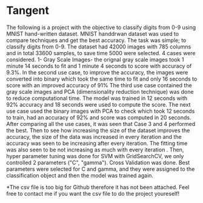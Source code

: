 # Tangent
The following is a project with the objective to classify digits from 0-9 using MNIST hand-written dataset.
MNIST handdrwan dataset was used to compare techniques and get the best accuracy.
The task was simple; to classify digits from 0-9.
The dataset had 42000 images with 785 columns and in total 33600 samples, to save time 5000 were selected. 4 cases were considered.
1- Gray Scale Images- the orignal gray scale images took 1 minute 14 seconds to fit and 1 minute 4 seconds to score with accuracy of 9.3%.
In the second use case, to improve the accuracy, the images were converted into binary which took the same time to fit and only 16 seconds to score with an improved accuracy of 91%
The third use case contained the gray scale images and PCA (dimensionality reduction technique) was done to reduce computational time. The model was trained in 12 seconds with 92% accuracy and 18 seconds were used to compute the score.
The next use case used the binary images with PCA to check which took 12 seconds to train, had an accuracy of 92% and score was computed in 20 seconds. 
After comparing all the use cases, it was seen that Case 3 and 4 performed the best.
Then to see how increasing the size of the dataset improves the accuracy, the size of the data was increased in every iteration and the accuracy was seen to be increasing after every iteration. The fitting time was also seen to be not increasing as much with every iteration .
Then, hyper parameter tuning was done for SVM with GridSearchCV, we only controlled 2 parameters ("C", "gamma").  Cross Validation was done. Best parameters were selected for C and gamma, and they were assigned to the classification object and then the model was trained again. 

*The csv file is too big for Github therefore it has not been attached. Feel free to contact me if you want the csv file to do the project youreself!
